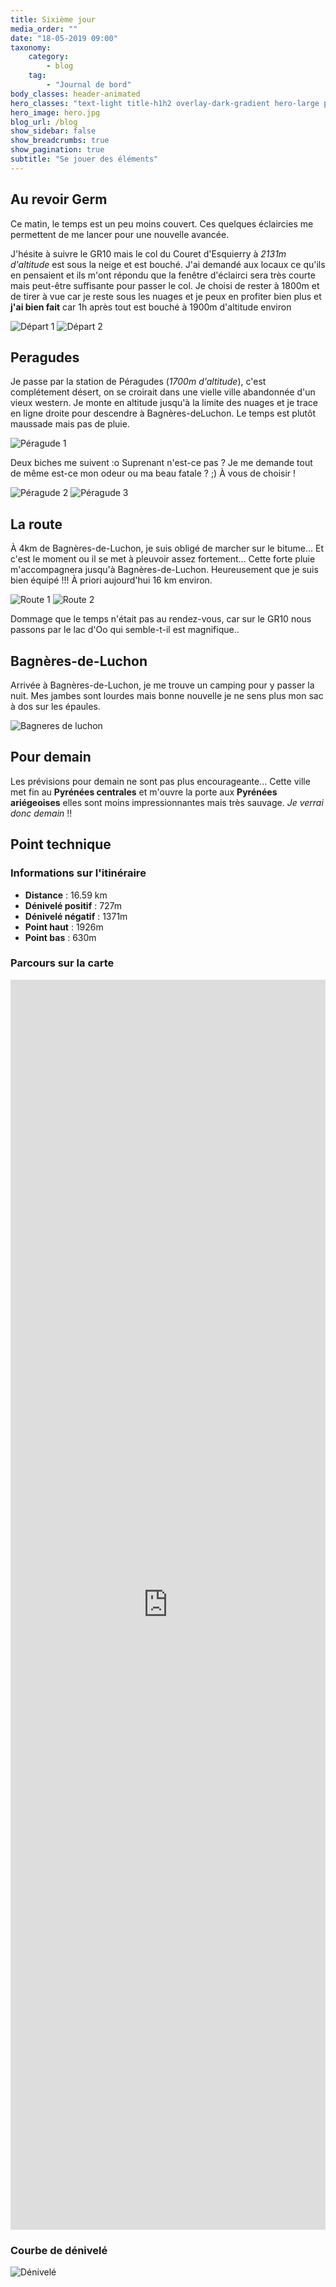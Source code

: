 ```yaml
---
title: Sixième jour
media_order: ""
date: "18-05-2019 09:00"
taxonomy:
    category:
        - blog
    tag:
        - "Journal de bord"
body_classes: header-animated
hero_classes: "text-light title-h1h2 overlay-dark-gradient hero-large parallax"
hero_image: hero.jpg
blog_url: /blog
show_sidebar: false
show_breadcrumbs: true
show_pagination: true
subtitle: "Se jouer des éléments"
---
```


## Au revoir Germ

Ce matin, le temps est un peu moins couvert. Ces quelques éclaircies me permettent de me lancer pour une nouvelle avancée.

J'hésite à suivre le GR10 mais le col du Couret d'Esquierry à _2131m d'altitude_ est sous la neige et est bouché. J'ai demandé aux locaux ce qu'ils en pensaient et ils m'ont répondu que la fenêtre d'éclairci sera très courte mais peut-être suffisante pour passer le col. Je choisi de rester à 1800m et de tirer à vue car je reste sous les nuages et je peux en profiter bien plus et **j'ai bien fait** car 1h après tout est bouché à 1900m d'altitude environ

![Départ 1](depart-1.jpg)
![Départ 2](depart-2.jpg)

## Peragudes

Je passe par la station de Péragudes (_1700m d'altitude_), c'est complétement désert, on se croirait dans une vielle ville abandonnée d'un vieux western. Je monte en altitude jusqu'à la limite des nuages et je trace en ligne droite pour descendre à Bagnères-deLuchon. Le temps est plutôt maussade mais pas de pluie.

![Péragude 1](peragude-1.jpg)

Deux biches me suivent :o Suprenant n'est-ce pas ? Je me demande tout de même est-ce mon odeur ou ma beau fatale ? ;) À vous de choisir !

![Péragude 2](peragude-2.jpg)
![Péragude 3](peragude-3.jpg)

## La route

À 4km de Bagnères-de-Luchon, je suis obligé de marcher sur le bitume... Et c'est le moment ou il se met à pleuvoir assez fortement... Cette forte pluie m'accompagnera jusqu'à Bagnères-de-Luchon. Heureusement que je suis bien équipé !!! À priori aujourd'hui 16 km environ.

![Route 1](route-1.jpg)
![Route 2](route-2.jpg)

Dommage que le temps n'était pas au rendez-vous, car sur le GR10 nous passons par le lac d'Oo qui semble-t-il est magnifique..

## Bagnères-de-Luchon

Arrivée à Bagnères-de-Luchon, je me trouve un camping pour y passer la nuit. Mes jambes sont lourdes mais bonne nouvelle je ne sens plus mon sac à dos sur les épaules.

![Bagneres de luchon](bagneres-de-luchon.jpg)

## Pour demain

Les prévisions pour demain ne sont pas plus encourageante... Cette ville met fin au **Pyrénées centrales** et m'ouvre la porte aux **Pyrénées ariégeoises** elles sont moins impressionnantes mais très sauvage. _Je verrai donc demain_ !!

## Point technique

### Informations sur l'itinéraire

-   **Distance** : 16.59 km
-   **Dénivelé positif** : 727m
-   **Dénivelé négatif** : 1371m
-   **Point haut** : 1926m
-   **Point bas** : 630m

### Parcours sur la carte

<iframe style="width: 100%; height: 50vh;" frameborder="0" scrolling="no" src="https://www.visorando.com/index.php?component=externe&task=showCarte&idRandonnee=2091042&satellite=1&carte=1&navigation=1&panZoom=1&mousePosition=1&scaleLine=1"></iframe>

### Courbe de dénivelé

![Dénivelé](denivele.png)
